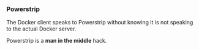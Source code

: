 ### Powerstrip

The Docker client speaks to Powerstrip without knowing it is not speaking to the actual Docker server.

Powerstrip is a **man in the middle** hack.